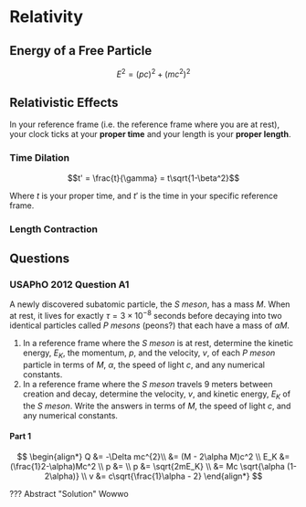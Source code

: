 # Relativity

## Energy of a Free Particle

$$E^2 = (pc)^2 + (mc^2)^2$$

## Relativistic Effects


In your reference frame (i.e. the reference frame where you are at rest), your clock ticks at your **proper time** and your length is your **proper length**.

### Time Dilation
$$t' = \frac{t}{\gamma} = t\sqrt{1-\beta^2}$$

Where $t$ is your proper time, and $t'$ is the time in your specific reference frame.


### Length Contraction



## Questions
### USAPhO 2012 Question A1
A newly discovered subatomic particle, the _S meson_, has a mass $M$. When at rest, it lives for exactly $\tau = 3 \times 10^{−8}$ seconds before decaying into two identical particles called _P mesons_ (peons?) that each have a mass of $\alpha M$.

1. In a reference frame where the _S meson_ is at rest, determine the kinetic energy, $E_K$, the momentum, $p$, and the velocity, $v$, of each _P meson_ particle in terms of $M$, $\alpha$, the speed of light $c$, and any numerical constants.
2. In a reference frame where the _S meson_ travels 9 meters between creation and decay, determine the velocity, $v$, and kinetic energy, $E_K$ of the _S meson_. Write the answers in terms of $M$, the speed of light $c$, and any numerical constants.

#### Part 1
$$
\begin{align*}
Q &= -\Delta mc^{2}\\
&= (M - 2\alpha M)c^2 \\
E_K &= (\frac{1}2-\alpha)Mc^2 \\
p &= \\
p &= \sqrt{2mE_K} \\
&= Mc \sqrt{\alpha (1-2\alpha)} \\
v &= c\sqrt{\frac{1}\alpha - 2}
\end{align*}
$$




??? Abstract "Solution"
	Wowwo


